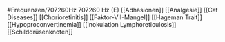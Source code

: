 #Frequenzen/707260Hz
707260 Hz (E)
[[Adhäsionen]]
[[Analgesie]]
[[Cat Diseases]]
[[Chorioretinitis]]
[[Faktor-VII-Mangel]]
[[Hageman Trait]]
[[Hypoproconvertinemia]]
[[Inokulation Lymphoreticulosis]]
[[Schilddrüsenknoten]]
